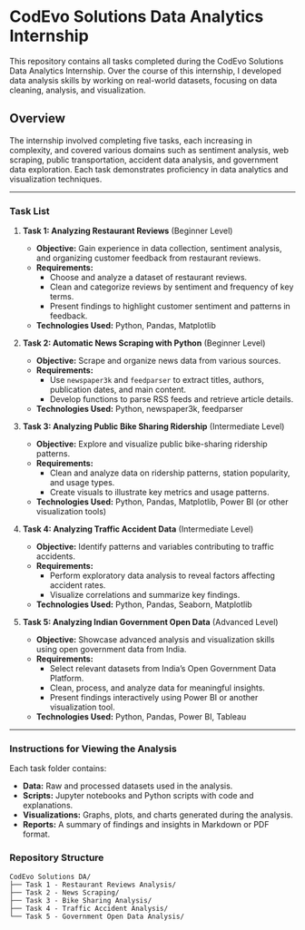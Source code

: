 # CodEvo Solutions Data Analytics Internship

This repository contains all tasks completed during the CodEvo Solutions Data Analytics Internship. Over the course of this internship, I developed data analysis skills by working on real-world datasets, focusing on data cleaning, analysis, and visualization.

## Overview

The internship involved completing five tasks, each increasing in complexity, and covered various domains such as sentiment analysis, web scraping, public transportation, accident data analysis, and government data exploration. Each task demonstrates proficiency in data analytics and visualization techniques.

---

### Task List

1. **Task 1: Analyzing Restaurant Reviews** (Beginner Level)
   - **Objective:** Gain experience in data collection, sentiment analysis, and organizing customer feedback from restaurant reviews.
   - **Requirements:**
     - Choose and analyze a dataset of restaurant reviews.
     - Clean and categorize reviews by sentiment and frequency of key terms.
     - Present findings to highlight customer sentiment and patterns in feedback.
   - **Technologies Used:** Python, Pandas, Matplotlib

2. **Task 2: Automatic News Scraping with Python** (Beginner Level)
   - **Objective:** Scrape and organize news data from various sources.
   - **Requirements:**
     - Use `newspaper3k` and `feedparser` to extract titles, authors, publication dates, and main content.
     - Develop functions to parse RSS feeds and retrieve article details.
   - **Technologies Used:** Python, newspaper3k, feedparser

3. **Task 3: Analyzing Public Bike Sharing Ridership** (Intermediate Level)
   - **Objective:** Explore and visualize public bike-sharing ridership patterns.
   - **Requirements:**
     - Clean and analyze data on ridership patterns, station popularity, and usage types.
     - Create visuals to illustrate key metrics and usage patterns.
   - **Technologies Used:** Python, Pandas, Matplotlib, Power BI (or other visualization tools)

4. **Task 4: Analyzing Traffic Accident Data** (Intermediate Level)
   - **Objective:** Identify patterns and variables contributing to traffic accidents.
   - **Requirements:**
     - Perform exploratory data analysis to reveal factors affecting accident rates.
     - Visualize correlations and summarize key findings.
   - **Technologies Used:** Python, Pandas, Seaborn, Matplotlib

5. **Task 5: Analyzing Indian Government Open Data** (Advanced Level)
   - **Objective:** Showcase advanced analysis and visualization skills using open government data from India.
   - **Requirements:**
     - Select relevant datasets from India’s Open Government Data Platform.
     - Clean, process, and analyze data for meaningful insights.
     - Present findings interactively using Power BI or another visualization tool.
   - **Technologies Used:** Python, Pandas, Power BI, Tableau

---

### Instructions for Viewing the Analysis

Each task folder contains:
- **Data:** Raw and processed datasets used in the analysis.
- **Scripts:** Jupyter notebooks and Python scripts with code and explanations.
- **Visualizations:** Graphs, plots, and charts generated during the analysis.
- **Reports:** A summary of findings and insights in Markdown or PDF format.

### Repository Structure

```plaintext
CodEvo Solutions DA/
├── Task 1 - Restaurant Reviews Analysis/
├── Task 2 - News Scraping/
├── Task 3 - Bike Sharing Analysis/
├── Task 4 - Traffic Accident Analysis/
└── Task 5 - Government Open Data Analysis/
